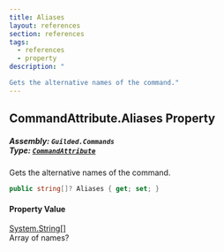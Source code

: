 ```yaml
---
title: Aliases
layout: references
section: references
tags:
  - references
  - property
description: "

Gets the alternative names of the command."
---
```


## CommandAttribute.Aliases Property
##### **Assembly:** `Guilded.Commands`<br/>**Type:** [`CommandAttribute`](CommandAttribute 'Guilded.Commands.CommandAttribute')

Gets the alternative names of the command.

```csharp
public string[]? Aliases { get; set; }
```

#### Property Value
[System.String](https://docs.microsoft.com/en-us/dotnet/api/System.String 'System.String')[[]](https://docs.microsoft.com/en-us/dotnet/api/System.Array 'System.Array')  
Array of names?